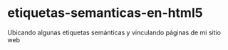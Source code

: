 # etiquetas-semanticas-en-html5
Ubicando algunas etiquetas semánticas y vinculando páginas de mi sitio web
